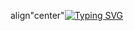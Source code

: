 align"center"[![Typing SVG](https://readme-typing-svg.demolab.com?font=Fira+Code&pause=1000&width=435&lines=Front-end+developer)](https://git.io/typing-svg)
